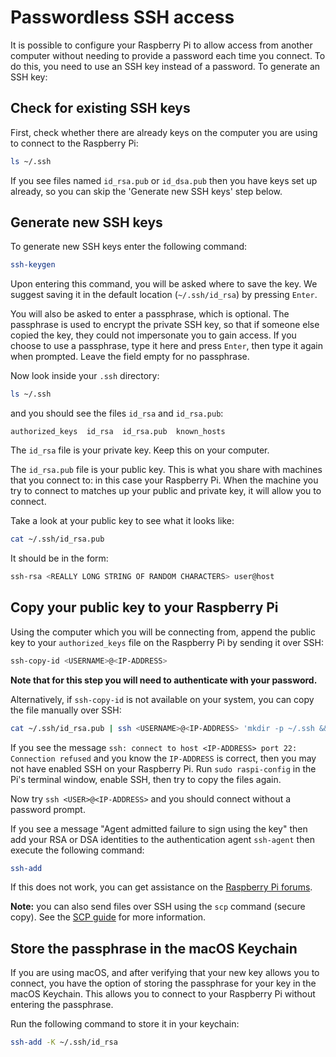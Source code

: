 # Passwordless SSH access

It is possible to configure your Raspberry Pi to allow access from another computer without needing to provide a password each time you connect. To do this, you need to use an SSH key instead of a password. To generate an SSH key:

## Check for existing SSH keys

First, check whether there are already keys on the computer you are using to connect to the Raspberry Pi:

```bash
ls ~/.ssh
```

If you see files named `id_rsa.pub` or `id_dsa.pub` then you have keys set up already, so you can skip the 'Generate new SSH keys' step below.

## Generate new SSH keys

To generate new SSH keys enter the following command:

```bash
ssh-keygen
```

Upon entering this command, you will be asked where to save the key. We suggest saving it in the default location (`~/.ssh/id_rsa`) by pressing `Enter`.

You will also be asked to enter a passphrase, which is optional. The passphrase is used to encrypt the private SSH key, so that if someone else copied the key, they could not impersonate you to gain access. If you choose to use a passphrase, type it here and press `Enter`, then type it again when prompted. Leave the field empty for no passphrase.

Now look inside your `.ssh` directory:

```bash
ls ~/.ssh
```

and you should see the files `id_rsa` and `id_rsa.pub`:

```
authorized_keys  id_rsa  id_rsa.pub  known_hosts
```

The `id_rsa` file is your private key. Keep this on your computer.

The `id_rsa.pub` file is your public key. This is what you share with machines that you connect to: in this case your Raspberry Pi. When the machine you try to connect to matches up your public and private key, it will allow you to connect.

Take a look at your public key to see what it looks like:

```bash
cat ~/.ssh/id_rsa.pub
```

It should be in the form:

```bash
ssh-rsa <REALLY LONG STRING OF RANDOM CHARACTERS> user@host
```

<a name="copy-your-public-key-to-your-raspberry-pi"></a>
## Copy your public key to your Raspberry Pi


Using the computer which you will be connecting from, append the public key to your `authorized_keys` file on the Raspberry Pi by sending it over SSH:

```bash
ssh-copy-id <USERNAME>@<IP-ADDRESS>
```

**Note that for this step you will need to authenticate with your password.**

Alternatively, if `ssh-copy-id` is not available on your system, you can copy the file manually over SSH:

```bash
cat ~/.ssh/id_rsa.pub | ssh <USERNAME>@<IP-ADDRESS> 'mkdir -p ~/.ssh && cat >> ~/.ssh/authorized_keys'
```

If you see the message `ssh: connect to host <IP-ADDRESS> port 22: Connection refused` and you know the `IP-ADDRESS` is correct, then you may not have enabled SSH on your Raspberry Pi. Run `sudo raspi-config` in the Pi's terminal window, enable SSH, then try to copy the files again.

Now try `ssh <USER>@<IP-ADDRESS>` and you should connect without a password prompt.

If you see a message "Agent admitted failure to sign using the key" then add your RSA or DSA identities to the authentication agent `ssh-agent` then execute the following command:

```bash
ssh-add
```

If this does not work, you can get assistance on the [Raspberry Pi forums](/forums/viewforum.php?f=63).

**Note:** you can also send files over SSH using the `scp` command (secure copy). See the [SCP guide](scp.md) for more information.

## Store the passphrase in the macOS Keychain

If you are using macOS, and after verifying that your new key allows you to connect, you have the option of storing the passphrase for your key in the macOS Keychain. This allows you to connect to your Raspberry Pi without entering the passphrase.

Run the following command to store it in your keychain:

```bash
ssh-add -K ~/.ssh/id_rsa
```

